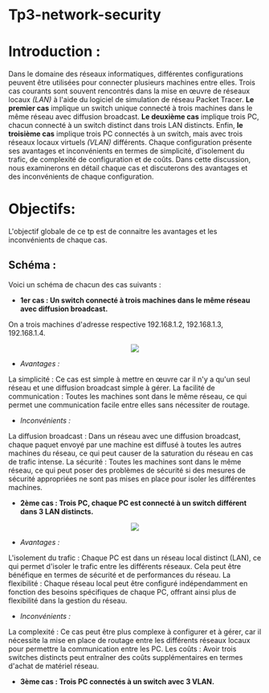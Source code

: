 # Tp3-network-security

# Introduction : 

Dans le domaine des réseaux informatiques, différentes configurations peuvent être utilisées pour connecter plusieurs machines entre elles. Trois cas courants sont souvent rencontrés dans la mise en œuvre de réseaux locaux *(LAN)* à l'aide du logiciel de simulation de réseau Packet Tracer. **Le premier cas** implique un switch unique connecté à trois machines dans le même réseau avec diffusion broadcast. **Le deuxième cas** implique trois PC, chacun connecté à un switch distinct dans trois LAN distincts. Enfin, **le troisième cas** implique trois PC connectés à un switch, mais avec trois réseaux locaux virtuels *(VLAN)* différents. Chaque configuration présente ses avantages et inconvénients en termes de simplicité, d'isolement du trafic, de complexité de configuration et de coûts. Dans cette discussion, nous examinerons en détail chaque cas et discuterons des avantages et des inconvénients de chaque configuration.

# Objectifs:

L'objectif globale de ce tp est de connaitre les avantages et les inconvénients de chaque cas.

## Schéma :

Voici un schéma de chacun des cas suivants :

 - **1er cas : Un switch connecté à trois machines dans le même réseau avec diffusion broadcast.**
 
 On a trois machines d'adresse respective 192.168.1.2, 192.168.1.3, 192.168.1.4.
 
 <p align="center">
  <img src="https://user-images.githubusercontent.com/73228919/232815044-bcfbb235-f134-47b2-8846-2257345ef44c.png">
</p>

- *Avantages :*

La simplicité : Ce cas est simple à mettre en œuvre car il n'y a qu'un seul réseau et une diffusion broadcast simple à gérer.
La facilité de communication : Toutes les machines sont dans le même réseau, ce qui permet une communication facile entre elles sans nécessiter de routage.

- *Inconvénients :*

La diffusion broadcast : Dans un réseau avec une diffusion broadcast, chaque paquet envoyé par une machine est diffusé à toutes les autres machines du réseau, ce qui peut causer de la saturation du réseau en cas de trafic intense.
La sécurité : Toutes les machines sont dans le même réseau, ce qui peut poser des problèmes de sécurité si des mesures de sécurité appropriées ne sont pas mises en place pour isoler les différentes machines.


- **2ème cas : Trois PC, chaque PC est connecté à un switch différent dans 3 LAN distincts.**

 <p align="center">
  <img src="https://user-images.githubusercontent.com/73228919/232822562-378dffff-d765-45df-ac02-8220cf3fddac.png">
</p>

- *Avantages :*

L'isolement du trafic : Chaque PC est dans un réseau local distinct (LAN), ce qui permet d'isoler le trafic entre les différents réseaux. Cela peut être bénéfique en termes de sécurité et de performances du réseau.
La flexibilité : Chaque réseau local peut être configuré indépendamment en fonction des besoins spécifiques de chaque PC, offrant ainsi plus de flexibilité dans la gestion du réseau.

- *Inconvénients :*

La complexité : Ce cas peut être plus complexe à configurer et à gérer, car il nécessite la mise en place de routage entre les différents réseaux locaux pour permettre la communication entre les PC.
Les coûts : Avoir trois switches distincts peut entraîner des coûts supplémentaires en termes d'achat de matériel réseau.

- **3ème cas : Trois PC connectés à un switch avec 3 VLAN.**





